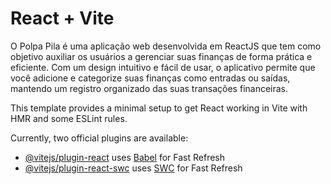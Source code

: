 # React + Vite

O Polpa Pila é uma aplicação web desenvolvida em ReactJS que tem como objetivo auxiliar os usuários a gerenciar suas finanças de forma prática e eficiente. Com um design intuitivo e fácil de usar, o aplicativo permite que você adicione e categorize suas finanças como entradas ou saídas, mantendo um registro organizado das suas transações financeiras.

This template provides a minimal setup to get React working in Vite with HMR and some ESLint rules.

Currently, two official plugins are available:

- [@vitejs/plugin-react](https://github.com/vitejs/vite-plugin-react/blob/main/packages/plugin-react/README.md) uses [Babel](https://babeljs.io/) for Fast Refresh
- [@vitejs/plugin-react-swc](https://github.com/vitejs/vite-plugin-react-swc) uses [SWC](https://swc.rs/) for Fast Refresh
